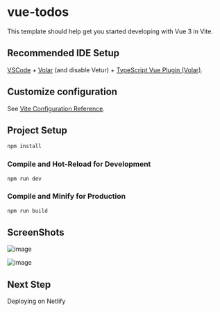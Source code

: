 # vue-todos

This template should help get you started developing with Vue 3 in Vite.

## Recommended IDE Setup

[VSCode](https://code.visualstudio.com/) + [Volar](https://marketplace.visualstudio.com/items?itemName=Vue.volar) (and disable Vetur) + [TypeScript Vue Plugin (Volar)](https://marketplace.visualstudio.com/items?itemName=Vue.vscode-typescript-vue-plugin).

## Customize configuration

See [Vite Configuration Reference](https://vitejs.dev/config/).

## Project Setup

```sh
npm install
```

### Compile and Hot-Reload for Development

```sh
npm run dev
```

### Compile and Minify for Production

```sh
npm run build
```

## ScreenShots

![image](https://github.com/aditijain-11/Vue-TodoApp/assets/68831624/8f88aea3-dd92-490e-8a99-8d8c75d0e281)


![image](https://github.com/aditijain-11/Vue-TodoApp/assets/68831624/da23a5c6-4960-4b8a-b43d-a9a3c8c1e69f)


## Next Step

Deploying on Netlify
